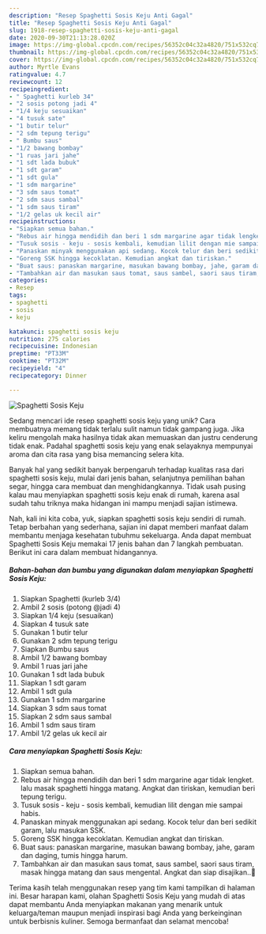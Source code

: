 ```yaml
---
description: "Resep Spaghetti Sosis Keju Anti Gagal"
title: "Resep Spaghetti Sosis Keju Anti Gagal"
slug: 1918-resep-spaghetti-sosis-keju-anti-gagal
date: 2020-09-30T21:13:28.020Z
image: https://img-global.cpcdn.com/recipes/56352c04c32a4820/751x532cq70/spaghetti-sosis-keju-foto-resep-utama.jpg
thumbnail: https://img-global.cpcdn.com/recipes/56352c04c32a4820/751x532cq70/spaghetti-sosis-keju-foto-resep-utama.jpg
cover: https://img-global.cpcdn.com/recipes/56352c04c32a4820/751x532cq70/spaghetti-sosis-keju-foto-resep-utama.jpg
author: Myrtle Evans
ratingvalue: 4.7
reviewcount: 12
recipeingredient:
- " Spaghetti kurleb 34"
- "2 sosis potong jadi 4"
- "1/4 keju sesuaikan"
- "4 tusuk sate"
- "1 butir telur"
- "2 sdm tepung terigu"
- " Bumbu saus"
- "1/2 bawang bombay"
- "1 ruas jari jahe"
- "1 sdt lada bubuk"
- "1 sdt garam"
- "1 sdt gula"
- "1 sdm margarine"
- "3 sdm saus tomat"
- "2 sdm saus sambal"
- "1 sdm saus tiram"
- "1/2 gelas uk kecil air"
recipeinstructions:
- "Siapkan semua bahan."
- "Rebus air hingga mendidih dan beri 1 sdm margarine agar tidak lengket. lalu masak spaghetti hingga matang. Angkat dan tiriskan, kemudian beri tepung terigu."
- "Tusuk sosis - keju - sosis kembali, kemudian lilit dengan mie sampai habis."
- "Panaskan minyak menggunakan api sedang. Kocok telur dan beri sedikit garam, lalu masukan SSK."
- "Goreng SSK hingga kecoklatan. Kemudian angkat dan tiriskan."
- "Buat saus: panaskan margarine, masukan bawang bombay, jahe, garam dan daging, tumis hingga harum."
- "Tambahkan air dan masukan saus tomat, saus sambel, saori saus tiram, masak hingga matang dan saus mengental. Angkat dan siap disajikan..🤗"
categories:
- Resep
tags:
- spaghetti
- sosis
- keju

katakunci: spaghetti sosis keju 
nutrition: 275 calories
recipecuisine: Indonesian
preptime: "PT33M"
cooktime: "PT32M"
recipeyield: "4"
recipecategory: Dinner

---
```



![Spaghetti Sosis Keju](https://img-global.cpcdn.com/recipes/56352c04c32a4820/751x532cq70/spaghetti-sosis-keju-foto-resep-utama.jpg)

Sedang mencari ide resep spaghetti sosis keju yang unik? Cara membuatnya memang tidak terlalu sulit namun tidak gampang juga. Jika keliru mengolah maka hasilnya tidak akan memuaskan dan justru cenderung tidak enak. Padahal spaghetti sosis keju yang enak selayaknya mempunyai aroma dan cita rasa yang bisa memancing selera kita.

Banyak hal yang sedikit banyak berpengaruh terhadap kualitas rasa dari spaghetti sosis keju, mulai dari jenis bahan, selanjutnya pemilihan bahan segar, hingga cara membuat dan menghidangkannya. Tidak usah pusing kalau mau menyiapkan spaghetti sosis keju enak di rumah, karena asal sudah tahu triknya maka hidangan ini mampu menjadi sajian istimewa.




Nah, kali ini kita coba, yuk, siapkan spaghetti sosis keju sendiri di rumah. Tetap berbahan yang sederhana, sajian ini dapat memberi manfaat dalam membantu menjaga kesehatan tubuhmu sekeluarga. Anda dapat membuat Spaghetti Sosis Keju memakai 17 jenis bahan dan 7 langkah pembuatan. Berikut ini cara dalam membuat hidangannya.

<!--inarticleads1-->

##### Bahan-bahan dan bumbu yang digunakan dalam menyiapkan Spaghetti Sosis Keju:

1. Siapkan  Spaghetti (kurleb 3/4)
1. Ambil 2 sosis (potong @jadi 4)
1. Siapkan 1/4 keju (sesuaikan)
1. Siapkan 4 tusuk sate
1. Gunakan 1 butir telur
1. Gunakan 2 sdm tepung terigu
1. Siapkan  Bumbu saus
1. Ambil 1/2 bawang bombay
1. Ambil 1 ruas jari jahe
1. Gunakan 1 sdt lada bubuk
1. Siapkan 1 sdt garam
1. Ambil 1 sdt gula
1. Gunakan 1 sdm margarine
1. Siapkan 3 sdm saus tomat
1. Siapkan 2 sdm saus sambal
1. Ambil 1 sdm saus tiram
1. Ambil 1/2 gelas uk kecil air




<!--inarticleads2-->

##### Cara menyiapkan Spaghetti Sosis Keju:

1. Siapkan semua bahan.
1. Rebus air hingga mendidih dan beri 1 sdm margarine agar tidak lengket. lalu masak spaghetti hingga matang. Angkat dan tiriskan, kemudian beri tepung terigu.
1. Tusuk sosis - keju - sosis kembali, kemudian lilit dengan mie sampai habis.
1. Panaskan minyak menggunakan api sedang. Kocok telur dan beri sedikit garam, lalu masukan SSK.
1. Goreng SSK hingga kecoklatan. Kemudian angkat dan tiriskan.
1. Buat saus: panaskan margarine, masukan bawang bombay, jahe, garam dan daging, tumis hingga harum.
1. Tambahkan air dan masukan saus tomat, saus sambel, saori saus tiram, masak hingga matang dan saus mengental. Angkat dan siap disajikan..🤗




Terima kasih telah menggunakan resep yang tim kami tampilkan di halaman ini. Besar harapan kami, olahan Spaghetti Sosis Keju yang mudah di atas dapat membantu Anda menyiapkan makanan yang menarik untuk keluarga/teman maupun menjadi inspirasi bagi Anda yang berkeinginan untuk berbisnis kuliner. Semoga bermanfaat dan selamat mencoba!
